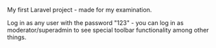 My first Laravel project - made for my examination.

Log in as any user with the password "123" - you can log in as moderator/superadmin to see special toolbar functionality among other things.
